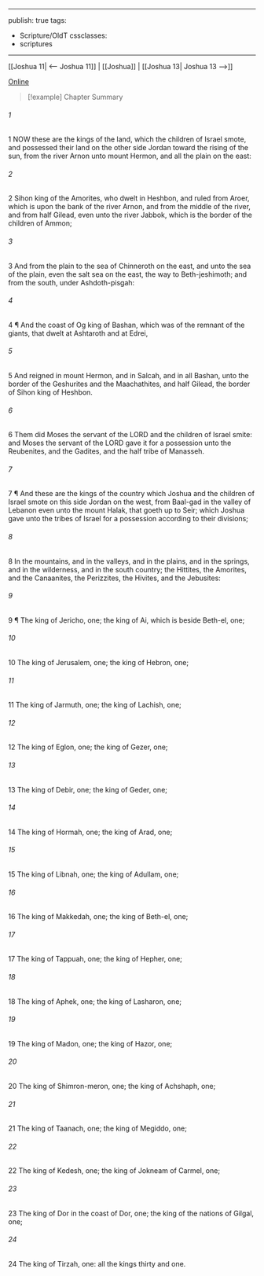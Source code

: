 

---
publish: true
tags:
  - Scripture/OldT
cssclasses:
  - scriptures
---
[[Joshua 11| <-- Joshua 11]] | [[Joshua]] | [[Joshua 13| Joshua 13 -->]]

[Online](https://churchofjesuschrist.org/study/scriptures/ot/josh/12?lang=eng)

>[!example] Chapter Summary
>
###### 1
1 NOW these are the kings of the land, which the children of Israel smote, and possessed their land on the other side Jordan toward the rising of the sun, from the river Arnon unto mount Hermon, and all the plain on the east:
###### 2
2 Sihon king of the Amorites, who dwelt in Heshbon, and ruled from Aroer, which is upon the bank of the river Arnon, and from the middle of the river, and from half Gilead, even unto the river Jabbok, which is the border of the children of Ammon;
###### 3
3 And from the plain to the sea of Chinneroth on the east, and unto the sea of the plain, even the salt sea on the east, the way to Beth-jeshimoth; and from the south, under Ashdoth-pisgah:
###### 4
4 ¶ And the coast of Og king of Bashan, which was of the remnant of the giants, that dwelt at Ashtaroth and at Edrei,
###### 5
5 And reigned in mount Hermon, and in Salcah, and in all Bashan, unto the border of the Geshurites and the Maachathites, and half Gilead, the border of Sihon king of Heshbon.
###### 6
6 Them did Moses the servant of the LORD and the children of Israel smite: and Moses the servant of the LORD gave it for a possession unto the Reubenites, and the Gadites, and the half tribe of Manasseh.
###### 7
7 ¶ And these are the kings of the country which Joshua and the children of Israel smote on this side Jordan on the west, from Baal-gad in the valley of Lebanon even unto the mount Halak, that goeth up to Seir; which Joshua gave unto the tribes of Israel for a possession according to their divisions;
###### 8
8 In the mountains, and in the valleys, and in the plains, and in the springs, and in the wilderness, and in the south country; the Hittites, the Amorites, and the Canaanites, the Perizzites, the Hivites, and the Jebusites:
###### 9
9 ¶ The king of Jericho, one; the king of Ai, which is beside Beth-el, one;
###### 10
10 The king of Jerusalem, one; the king of Hebron, one;
###### 11
11 The king of Jarmuth, one; the king of Lachish, one;
###### 12
12 The king of Eglon, one; the king of Gezer, one;
###### 13
13 The king of Debir, one; the king of Geder, one;
###### 14
14 The king of Hormah, one; the king of Arad, one;
###### 15
15 The king of Libnah, one; the king of Adullam, one;
###### 16
16 The king of Makkedah, one; the king of Beth-el, one;
###### 17
17 The king of Tappuah, one; the king of Hepher, one;
###### 18
18 The king of Aphek, one; the king of Lasharon, one;
###### 19
19 The king of Madon, one; the king of Hazor, one;
###### 20
20 The king of Shimron-meron, one; the king of Achshaph, one;
###### 21
21 The king of Taanach, one; the king of Megiddo, one;
###### 22
22 The king of Kedesh, one; the king of Jokneam of Carmel, one;
###### 23
23 The king of Dor in the coast of Dor, one; the king of the nations of Gilgal, one;
###### 24
24 The king of Tirzah, one: all the kings thirty and one.



